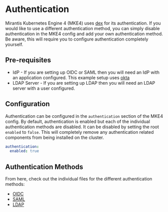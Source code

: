 # Authentication

Mirantis Kubernetes Engine 4 (MKE4) uses [dex](https://github.com/dexidp/dex) for its authentication. If you would like to use a different authentication method, you can simply disable authentication in the MKE4 config and add your own authentication method. Be aware, this will require you to configure authentication completely yourself.

## Pre-requisites

- IdP - If you are setting up OIDC or SAML then you will need an IdP with an application configured. This example setup uses [okta](https://www.okta.com/)
- LDAP Server - If you are setting up LDAP then you will need an LDAP server with a user configured.

## Configuration

Authentication can be configured in the `authentication` section of the MKE4 config. By default, authentication is enabled but each of the individual authentication methods are disabled. It can be disabled by setting the root `enabled` to `false`. This will completely remove any authentication related components from being installed on the cluster.

```yaml
authentication:
  enabled: true
```

## Authentication Methods

From here, check out the individual files for the different authentication methods:

- [OIDC](./OIDC.md)
- [SAML](./SAML.md)
- [LDAP](./LDAP.md)
